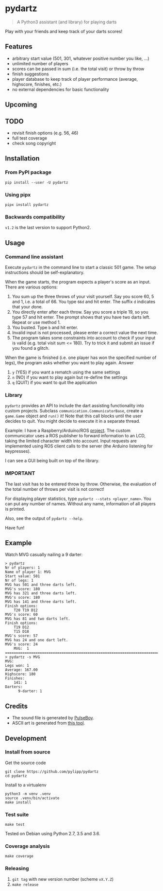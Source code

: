 # pydartz

>   A Python3 assistant (and library) for playing darts

Play with your friends and keep track of your darts scores!

## Features
- arbitrary start value (501, 301, whatever positive number you like, ...)
- unlimited number of players
- scores can be passed in sum (i.e. the total visit) or throw by throw
- finish suggestions
- player database to keep track of player performance (average, highscore, finishes, etc.)
- no external dependencies for basic functionality

## Upcoming

## TODO
- revisit finish options (e.g. 56, 46)
- full test coverage
- check song copyright

## Installation

### From PyPI package

    pip install --user -U pydartz

### Using pipx

    pipx install pydartz

### Backwards compatibility

`v1.2` is the last version to support Python2.

## Usage

### Command line assistant

Execute `pydartz` in the command line to start a classic 501 game. The setup instructions should be self-explanatory.

When the game starts, the program expects a player's score as an input. There are various options:

1. You sum up the three throws of your visit yourself. Say you score 60, 5 and 1, i.e. a total of 66. You type `66d` and hit enter. The suffix `d` indicates that your *d*one.
1. You directly enter after each throw. Say you score a triple 19, so you type 57 and hit enter. The prompt shows that you have two darts left. Repeat or use method 1.
1. You busted. Type `b` and hit enter.
1. Invalid input is not processed, please enter a correct value the next time.
1. The program takes some constraints into account to check if your input is valid (e.g. total visit sum <= 180). Try to trick it and submit an issue if you found a glitch.

When the game is finished (i.e. one player has won the specified number of legs), the program asks whether you want to play again. Answer

1. `y` (YES) if you want a rematch using the same settings
1. `n` (NO) if you want to play again but re-define the settings
1. `q` (QUIT) if you want to quit the application

### Library

`pydartz` provides an API to include the dart assisting functionality into custom projects. Subclass `communication.CommunicatorBase`, create a `game.Game` object and `run()` it! Note that this call blocks until the user decides to quit. You might decide to execute it in a separate thread.

Example: I have a Raspberry/Arduino/ROS [project](https://github.com/pylipp/dartbox). The custom communicator uses a ROS publisher to forward information to an LCD, taking the limited character width into account. Input requests are implemented using ROS client calls to the server (the Arduino listening for keypresses).

I can see a GUI being built on top of the library.

### IMPORTANT

The last visit has to be entered throw by throw. Otherwise, the evaluation of the total number of throws per visit is not correct!

For displaying player statistics, type `pydartz --stats <player_name>`. You can put any number of names. Without any name, information of all players is printed.

Also, see the output of `pydartz --help`.

Have fun!

## Example

Watch MVG casually nailing a 9 darter:

    > pydartz
    Nr of players: 1
    Name of player 1: MVG
    Start value: 501
    Nr of legs: 1
    MVG has 501 and three darts left.
    MVG's score: 180
    MVG has 321 and three darts left.
    MVG's score: 180
    MVG has 141 and three darts left.
    Finish options:
        T20 T19 D12
    MVG's score: 60
    MVG has 81 and two darts left.
    Finish options:
        T19 D12
        T15 D18
    MVG's score: 57
    MVG has 24 and one dart left.
    MVG's score: 24
        MVG:  1
    ================================================================================
    > pydartz -s MVG
    MVG:
    Legs won: 1
    Average: 167.00
    Highscore: 180
    Finishes:
        141: 1
    Darters:
          9-darter: 1

## Credits
- The sound file is generated by [PulseBoy](http://www.pulseboy.com/).
- ASCII art is generated from [this tool](http://patorjk.com/software/taag/#p=display&f=Isometric2&t=pydartz).

## Development

### Install from source

Get the source code

    git clone https://github.com/pylipp/pydartz
    cd pydartz

Install to a virtualenv

    python3 -m venv .venv
    source .venv/bin/activate
    make install

### Test suite

    make test

Tested on Debian using Python 2.7, 3.5 and 3.6.

### Coverage analysis

    make coverage

### Releasing

1. `git tag` with new version number (scheme `vX.Y.Z`)
1. `make release`
